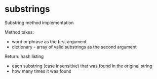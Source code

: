# substrings
Substring method implementation

Method takes:
  - word or phrase as the first argument
  - dictionary - array of valid substrings as the second argument

Return: hash listing
  - each substring (case insensitive) that was found in the original string
  - how many times it was found